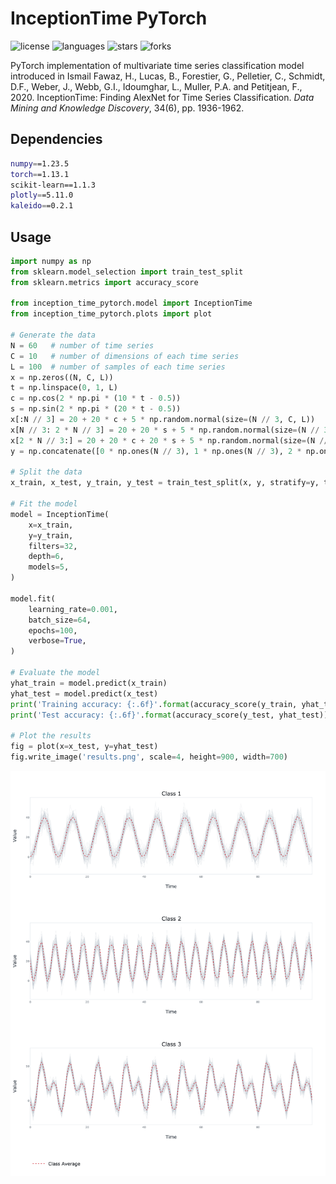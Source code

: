 # InceptionTime PyTorch

![license](https://img.shields.io/github/license/flaviagiammarino/inception-time-pytorch)
![languages](https://img.shields.io/github/languages/top/flaviagiammarino/inception-time-pytorch)
![stars](https://img.shields.io/github/stars/flaviagiammarino/inception-time-pytorch)
![forks](https://img.shields.io/github/forks/flaviagiammarino/inception-time-pytorch)

PyTorch implementation of multivariate time series classification model introduced in Ismail Fawaz, H., Lucas, B., Forestier, G., Pelletier, C., 
Schmidt, D.F., Weber, J., Webb, G.I., Idoumghar, L., Muller, P.A. and Petitjean, F., 2020. InceptionTime:
Finding AlexNet for Time Series Classification. *Data Mining and Knowledge Discovery*, 34(6), pp. 1936-1962.

## Dependencies
```bash
numpy==1.23.5
torch==1.13.1
scikit-learn==1.1.3
plotly==5.11.0
kaleido==0.2.1
```
## Usage
```python
import numpy as np
from sklearn.model_selection import train_test_split
from sklearn.metrics import accuracy_score

from inception_time_pytorch.model import InceptionTime
from inception_time_pytorch.plots import plot

# Generate the data
N = 60   # number of time series
C = 10   # number of dimensions of each time series
L = 100  # number of samples of each time series
x = np.zeros((N, C, L))
t = np.linspace(0, 1, L)
c = np.cos(2 * np.pi * (10 * t - 0.5))
s = np.sin(2 * np.pi * (20 * t - 0.5))
x[:N // 3] = 20 + 20 * c + 5 * np.random.normal(size=(N // 3, C, L))
x[N // 3: 2 * N // 3] = 20 + 20 * s + 5 * np.random.normal(size=(N // 3, C, L))
x[2 * N // 3:] = 20 + 20 * c + 20 * s + 5 * np.random.normal(size=(N // 3, C, L))
y = np.concatenate([0 * np.ones(N // 3), 1 * np.ones(N // 3), 2 * np.ones(N // 3)])

# Split the data
x_train, x_test, y_train, y_test = train_test_split(x, y, stratify=y, test_size=0.3)

# Fit the model
model = InceptionTime(
    x=x_train,
    y=y_train,
    filters=32,
    depth=6,
    models=5,
)

model.fit(
    learning_rate=0.001,
    batch_size=64,
    epochs=100,
    verbose=True,
)

# Evaluate the model
yhat_train = model.predict(x_train)
yhat_test = model.predict(x_test)
print('Training accuracy: {:.6f}'.format(accuracy_score(y_train, yhat_train)))
print('Test accuracy: {:.6f}'.format(accuracy_score(y_test, yhat_test)))

# Plot the results
fig = plot(x=x_test, y=yhat_test)
fig.write_image('results.png', scale=4, height=900, width=700)
```
![results](example/results.png)
